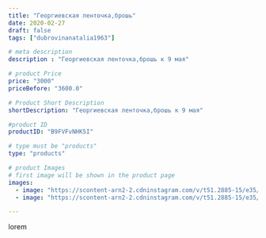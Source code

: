 ```yaml
---
title: "Георгиевская ленточка,брошь"
date: 2020-02-27
draft: false
tags: ["dubrovinanatalia1963"]

# meta description
description : "Георгиевская ленточка,брошь к 9 мая"

# product Price
price: "3000"
priceBefore: "3600.0"

# Product Short Description
shortDescription: "Георгиевская ленточка,брошь к 9 мая"

#product ID
productID: "B9FVFvNHK5I"

# type must be "products"
type: "products"

# product Images
# first image will be shown in the product page
images:
  - image: "https://scontent-arn2-2.cdninstagram.com/v/t51.2885-15/e35/84156632_2647133375515560_7047068719573297519_n.jpg?se=7&tp=1&_nc_ht=scontent-arn2-2.cdninstagram.com&_nc_cat=100&_nc_ohc=JnfKr9m8v3IAX9DWI-w&oh=0f0c427214998371648fe2c12421e492&oe=606D4B3A&ig_cache_key=MjI1MzI5OTkzOTI1MzY0OTIzNg%3D%3D.2"
  - image: "https://scontent-arn2-2.cdninstagram.com/v/t51.2885-15/e35/87427110_617413815762557_8363984718973857193_n.jpg?se=7&tp=1&_nc_ht=scontent-arn2-2.cdninstagram.com&_nc_cat=105&_nc_ohc=2G_3_pRpvS4AX8tGBvz&oh=db9547646f985bebd798a417f38c7641&oe=606C9AA1&ig_cache_key=MjI1MzI5OTkzOTI3MDMyODYxNQ%3D%3D.2"

---
```

lorem
